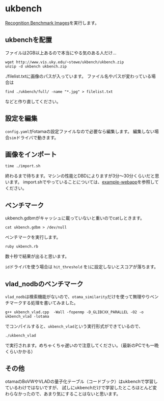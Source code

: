 # ukbench

[Recognition Benchmark Images](http://vis.uky.edu/~stewe/ukbench/)を実行します。

## ukbenchを配置

ファイルは2GB以上あるので本当にやる気のある人だけ…
 
    wget http://www.vis.uky.edu/~stewe/ukbench/ukbench.zip
    unzip -d ukbench ukbench.zip
 
./filelist.txtに画像のパスが入っています。
ファイル名やパスが変わっている場合は

    find ./ukbench/full/ -name "*.jpg" > filelist.txt

などと作り直してください。

## 設定を編集

`config.yaml`がotamaの設定ファイルなので必要なら編集します。
編集しない場合`sim`ドライバで動きます。

## 画像をインポート

    time ./import.sh

終わるまで待ちます。マシンの性能とDBDによりますが3分～30分くらいだと思います。
import.shでやっていることについては、[example-webapp](https://github.com/nagadomi/otama/tree/master/examples/example-webapp/)を参照してください。

## ベンチマーク

ukbench.gdbmがキャッシュに載っていないと重いのでcatしときます。

    cat ukbench.gdbm > /dev/null

ベンチマークを実行します。

    ruby ukbench.rb

数十秒で結果が出ると思います。

`id`ドライバを使う場合は `hit_threshold` を`1`に設定しないとスコアが落ちます。

## vlad_nodbのベンチマーク

`vlad_nodb`は検索機能がないので、`otama_similarity`だけを使って無理やりベンチマークする処理を書いてみました。

    g++ ukbench_vlad.cpp  -Wall -fopenmp -D_GLIBCXX_PARALLEL -O2 -o ukbench_vlad -lotama

でコンパイルすると、`ukbench_vlad`という実行形式ができているので、

    ./ukbench_vlad

で実行されます。めちゃくちゃ遅いので注意してください。（最新のPCでも一晩くらいかかる）

## その他

otamaのBoVWやVLADの量子化テーブル（コードブック）はukbenchで学習しているわけではないですが、
試しにukbenchだけで学習したところほとんど変わらなかったので、あまり気にすることはないと思います。
